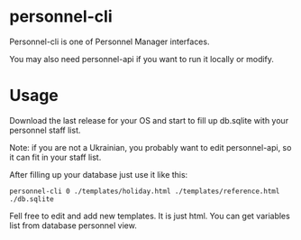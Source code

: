 # personnel-cli
Personnel-cli is one of Personnel Manager interfaces.

You may also need personnel-api if you want to run it locally or modify.

# Usage
Download the last release for your OS and start to fill up db.sqlite with your personnel staff list.

Note: if you are not a Ukrainian, you probably want to edit personnel-api, so it can fit in your staff list.

After filling up your database just use it like this:
```
personnel-cli 0 ./templates/holiday.html ./templates/reference.html ./db.sqlite
```

Fell free to edit and add new templates. It is just html. You can get variables list from database personnel view. 
